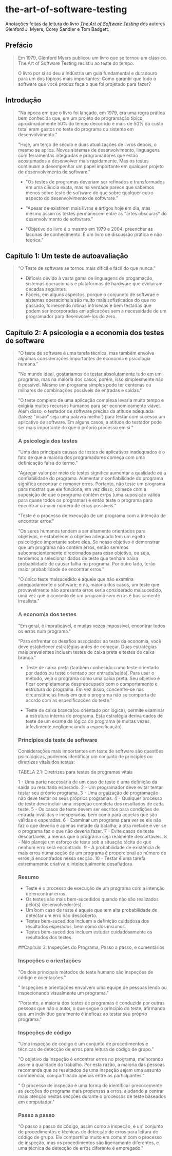 # the-art-of-software-testing
Anotações feitas da leitura do livro [_The Art of Software Testing_](https://www.amazon.com/Art-Software-Testing-Glenford-Myers/dp/1118031962) dos autores Glenford J. Myers, Corey Sandler e Tom Badgett.

## Prefácio

> Em 1979, Glenford Myers publicou um livro que se tornou um clássico.
> The Art of Software Testing resistiu ao teste do tempo.
>
> O livro por si só deu à indústria um guia fundamental e duradouro para um dos tópicos mais importantes: Como garantir que todo o software que você produz faça o que foi projetado para fazer?
>

## Introdução

> "Na época em que o livro foi lançado, em 1979, era uma regra prática bem conhecida que, em um projeto de programação típico, aproximadamente 50% do tempo decorrido e mais de 50% do custo total eram gastos no teste do programa ou sistema em desenvolvimento."
>
> "Hoje, um terço de século e duas atualizações de livros depois, o mesmo se aplica. Novos sistemas de desenvolvimento, linguagens com ferramentas integradas e programadores que estão acostumados a desenvolver mais rapidamente. Mas os testes continuam a desempenhar um papel importante em qualquer projeto de desenvolvimento de software."
>
> - "Os testes de programas deveriam ser refinados e transformados em uma ciência exata, mas na verdade parece que sabemos menos sobre teste de software do que sobre qualquer outro aspecto do desenvolvimento de softwrare."
>
> - "Apesar de existirem mais livros e artigos hoje em dia, mas mesmo assim os testes permanecem entre as "artes obscuras" do desenvolvimento de softwrare."
>
> - "Objetivo do livro é o mesmo em 1979 e 2004: preencher as lacunas de conhecimento. É um livro de discussão prática e não teorica."
>
>

## Capítulo 1: Um teste de autoavaliação

> "O Teste de software se tornou mais difícil e fácil do que nunca."
>
> - Difíceis devido à vasta gama de linguagens de progamação, sistemas operacionais e plataformas de hardware que evoluíram décadas seguintes.
> - Fáceis, em alguns aspectos, porque o conjunnto de softwrae e sistemas operacionais são muito mais sofisticados do que no passado, fornecendo rotinas intrísecas e bem testadas que podem ser incorporadas em aplicações sem a necessidade de um programador para desenvolvê-los do zero.
>
>
## Capítulo 2: A psicologia e a economia dos testes de software

> "O teste de software é uma tarefa técnica, mas também envolve algumas considerações importantes de economia e psicologia humana."
>
> "No mundo ideal, gostariamos de testar absolutamente tudo em um programa, mas na maioria dos casos, porém, isso simplesmente não é possível. Mesmo um programa simples pode ter centenas ou milhares de combinações possíveis de entradas e saídas."
>
> "O teste completo de uma aplicação complexa levaria muito tempo e exigiria muitos recursos humanos para ser economicamente viável. Além disso, o testador de software precisa da atitude adequada (talvez "visão" seja uma palavra melhor) para testar com sucesso um aplicativo de software. Em alguns casos, a atitude do testador pode ser mais importante do que o próprio processo em si."
>
> ### A psicologia dos testes
>
> "Uma das principais causas de testes de aplicativos inadequados é o fato de que a maioria dos programadores começa com uma definicação falsa do termo."
>
> "Agregar valor por meio de testes significa aumentar a qualidade ou a confiabilidade do programa. Aumentar a confiabilidade do programa significa encontrar e remover erros. Portanto, não teste um programa para mostrar que ele funciona; em vez disso, comece com a suposição de que o programa contém errps (uma suposição válida para quase todos os programas) e então teste o programa para encontrar o maior número de erros possíveis."
>
> "Teste é o processo de execução de um programa com a intenção de encontrar erros."
>
> "Os seres humanos tendem a ser altamente orientados para objetivps, e estabelecer o objetivo adequado tem um egeito psicológico importante sobre eles. Se nosso objetivo é demonstrar que um programa não contém erros, então seremos subconscientemente direcionados para esse objetivo, ou seja, tendemos a selecionar dados de teste que tenham baixa probabilidade de causar falha no programa. Por outro lado, terão maior probabilidade de encontrar erros."
>
> "O único teste malsucedido é aquele que não examina adequadamente o software; e na, maioria dos casos, um teste que provavelmente não apresenta erros seria considerado malsucedido, uma vez que o conceito de um programa sem erros é basicamente irrealista."
>
> ### A economia dos testes
>
> "Em geral, é impraticável, e muitas vezes impossível, encontrar todos os erros num programa."
>
> "Para enfrentar os desafios associados ao teste da economia, você deve estabelecer estratégias antes de começar. Duas estratégias mais prevalentes incluem testes de caixa preta e testes de caixa branca."
>
> - Teste de caixa preta (também conhecido como teste orientado por dados ou teste orientado por entrada/saída). Para usar o método, veja o programa como uma caixa preta. Seu objetivo é ficar completamente despreocupado com o comportamento e estrutura do programa. Em vez disso, concentre-se nas circunstâncias finais em que o programa não se comporta de acordo com as especificações do teste."
>
> - Teste de caixa branca(ou orientado por lógica), permite examinar a estrutura interna do programa. Esta estratégia deriva dados de teste de um exame da lógica do programa (e muitas vezes, infezlimente,negligenciando a especificação)
>
> ### Princípios de teste de software
>
> Considerações mais importantes em teste de software são questões psicológicas, podemos identificar um conjunto de princípios ou diretrizes vitais dos testes:
>
> TABELA 2.1: Diretrizes para testes de programas vitais
>
> 1 - Uma parte necessária de um caso de teste é uma definição da saída ou resultado esperado.
> 2 - Um programador deve evitar tentar testar seu próprio programa.
> 3 - Uma orgaização de programação não deve testar os seus próprios programas.
> 4 - Qualquer processo de teste deve incluir uma inspeção completa dos resultados de cada teste.
> 5 - Os casos de teste devem ser escritos para condições de entrada inválidas e inesperadas, bem como para aquelas que são válidas e esperadas.
> 6 - Examinar um programa para ver se ele não faz o que deveria é apenas metade da batalha; a otra metade é ver se o programa faz o que não deveria fazer.
> 7 - Evite casos de teste descartáveis, a menos que o programa seja realmente descartáveis.
> 8 - Não planeje um esforço de teste sob a situação tácita de que nenhum erro será encontrado.
> 9 - A probabilidade de existência de mais erros numa seção de um programa é proporcional ao número de erros já encontrados nessa secção.
> 10 - Testar é uma tarefa extremamente criativa e intelectualmente desafiadora.
>
> ### Resumo
>
> - Teste é o processo de execução de um programa com a intenção de encontrar erros.
> - Os testes são mais bem-sucedidos quando não são realizados pelo(s) desenvolvedor(es).
> - Um bom caso de teste é aquele que tem alta probabilidade de detectar um erro não descoberto.
> - Testes bem-sucedidos incluem a definição cuidadosa dos resultados esperados, bem como dos insumos.
> - Testes bem-sucedidos incluem estudar cuidadosamente os resultados dos testes.
>
> ##Capítulo 3: Inspeções do Programa, Passo a passo, e comentários
>
> ### Inspeções e orientações
>
> "Os dois principais métodos de teste humano são inspeções de código e
orientações."
>
> " Inspeções e orientações envolvem uma equipe de pessoas lendo ou
inspecionando visualmente um programa."
>
> "Portanto, a maioria dos testes de programas é conduzida por outras pessoas que não o autor, o que
segue o princípio do teste, afirmando que um indivíduo geralmente é ineficaz ao testar seu próprio programa."
>
> ### Inspeções de código
>
> "Uma inspeção de código é um conjunto de procedimentos e técnicas de detecção de erros
para leitura de código de grupo."
>
> "O objetivo da inspeção é encontrar erros no programa, melhorando assim a qualidade do trabalho. Por esta
razão, a maioria das pessoas recomenda que os resultados de uma inspeção sejam uma assunto confidencial, compartilhado apenas entre os participantes."
>
> " O processo de inspeção é uma forma de identificar precocemente as secções do programa mais propensas a erros, ajudando a centrar mais atenção nestas secções durante o processos de teste baseados em computador."
>
> ### Passo a passo
>
> "O passo a passo do código, assim como a inspeção, é um conjunto de procedimentos e técnicas de detecção de erros para leitura de código de grupo. Ele compartilha muito em comum com o processo de inspeção, mas os procedimentos são ligeiramente diferentes, e uma técnica de detecção de erros diferente é empregado."
>


